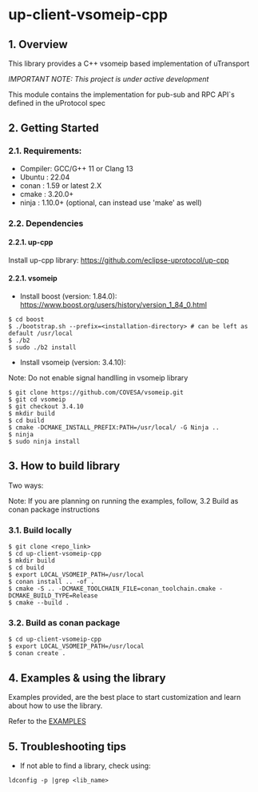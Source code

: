 # up-client-vsomeip-cpp
## 1. Overview
This library provides a C++ vsomeip based implementation of uTransport

*_IMPORTANT NOTE:_ This project is under active development*

This module contains the implementation for pub-sub and RPC API`s defined in the uProtocol spec

## 2. Getting Started
### 2.1. Requirements:
- Compiler: GCC/G++ 11 or Clang 13
- Ubuntu  : 22.04
- conan   : 1.59 or latest 2.X
- cmake   : 3.20.0+
- ninja   : 1.10.0+ (optional, can instead use 'make' as well)

### 2.2. Dependencies
#### 2.2.1. up-cpp
Install up-cpp library: https://github.com/eclipse-uprotocol/up-cpp

#### 2.2.1. vsomeip
- Install boost (version: 1.84.0): https://www.boost.org/users/history/version_1_84_0.html
```
$ cd boost
$ ./bootstrap.sh --prefix=<installation-directory> # can be left as default /usr/local
$ ./b2
$ sudo ./b2 install
```

- Install vsomeip (version: 3.4.10):

Note: Do not enable signal handlling in vsomeip library
```
$ git clone https://github.com/COVESA/vsomeip.git
$ git cd vsomeip
$ git checkout 3.4.10
$ mkdir build
$ cd build
$ cmake -DCMAKE_INSTALL_PREFIX:PATH=/usr/local/ -G Ninja ..
$ ninja
$ sudo ninja install
```

## 3. How to build library
Two ways:

Note: If you are planning on running the examples, follow, 3.2 Build as conan package instructions
### 3.1. Build locally
```
$ git clone <repo_link>
$ cd up-client-vsomeip-cpp
$ mkdir build
$ cd build
$ export LOCAL_VSOMEIP_PATH=/usr/local
$ conan install .. -of .
$ cmake -S .. -DCMAKE_TOOLCHAIN_FILE=conan_toolchain.cmake -DCMAKE_BUILD_TYPE=Release
$ cmake --build .
```

### 3.2. Build as conan package
```
$ cd up-client-vsomeip-cpp
$ export LOCAL_VSOMEIP_PATH=/usr/local
$ conan create .
```

## 4. Examples & using the library
Examples provided, are the best place to start customization and learn about how to use the library.

Refer to the [EXAMPLES](examples/README.md)

## 5. Troubleshooting tips
- If not able to find a library, check using:
```
ldconfig -p |grep <lib_name>
```
